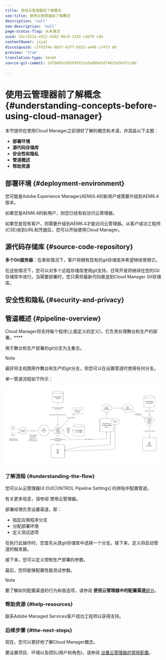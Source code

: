 ```yaml
---
title: 使用云管理器前了解概念
seo-title: 使用云管理器前了解概念
description: 'null'
seo-description: 'null'
page-status-flag: 从未激活
uuid: 55cc551a-e812-4102-96c8-13d2 cdd79 c84
contentOwner: jsyal
discoiquuid: c3fd3f4e-0b57-4377-b923-a440 c7473 d8
preview: 'true'
translation-type: tm+mt
source-git-commit: 1dfb065c09569f811e5a006d3d74825d3bd7cc8d

---
```



# 使用云管理器前了解概念{#understanding-concepts-before-using-cloud-manager}

本节提供在使用Cloud Manager之前很好了解的概念和术语，并涵盖以下主题：

* **部署环境**
* **源代码存储库**
* **安全性和隐私**
* **管道概述**
* **帮助资源**

## 部署环境 {#deployment-environment}

您可能是Adobe Experience Manager(AEM)6.4的新用户或需要升级到AEM6.4版本。

如果您是AEM6.4的新用户，则您已经有权访问云管理器。

如果您是现有客户，则需要升级到AEM6.4才能访问云管理器。从客户成功工程师(CSE)收到URL和凭据后，您可以开始使用Cloud Manager。

<!-- 

Comment Type: annotation
Last Modified By: ptager
Last Modified Date: 2018-05-02T17:19:24.147-0400

Section is redundant with the section in the Overview topic

 -->

## 源代码存储库 {#source-code-repository}

**多个Git服务器**：在某些情况下，客户将拥有现有的git存储库并希望继续使用它。

在这些情况下，您可以对多个远程存储库使用git支持。日常开发将继续在您的Git存储库中进行。当需要部署时，您只需将最新代码推送到Cloud Manager Git存储库。

<!-- 

Comment Type: annotation
Last Modified By: ptager
Last Modified Date: 2018-05-02T17:20:46.002-0400

Looks like we lost some content, compared to the previous version

 -->

## 安全性和隐私 {#security-and-privacy}

<!-- 

Comment Type: annotation
Last Modified By: jsyal
Last Modified Date: 2018-04-21T02:38:21.417-0400

Query for Brad B.

 -->

## 管道概述 {#pipeline-overview}

Cloud Manager将支持每个程序(上面定义的定义)，它负责处理舞台和生产的部署。****

用于舞台和生产部署的git分支为主集合。

>[!NOTE]
>
>最好将主视图用作舞台和生产的git分支，但您可以在设置管道时使用任何分支。

单一管道流程如下所示：

![](assets/screen_shot_2018-04-30at30318pm.png)

### 了解流程 {#understanding-the-flow}

您可以从云管理器UI [!UICONTROL Pipeline Settings] 的拼贴中配置管道。

有关更多信息，请参阅 [](hhttps://helpx.adobe.com/experience-manager/cloud-manager/using/using-cloud-manager.html) 使用云管理器。

部署经理负责设置渠道，即：

* 指定应用程序分支
* 分配部署环境
* 定义测试选项

在执行此操作时，您首先从其git存储库中选择一个分支。接下来，定义将启动管道的触发器。

接下来，您可以定义控制生产部署的参数。

最后，您将能够配置性能测试参数。

>[!NOTE]
>
>要了解如何配置渠道的行为和首选项，请参阅 **使用云管理器中的配置渠道**[部分](using-cloud-manager.md)。

### 帮助资源 {#help-resources}

联系Adobe Managed Services客户成功工程师以获得支持。

### 后续步骤 {#the-next-steps}

现在，您可以更好地了解Cloud Manager概念。

要设置项目、环境以及团队(用户和角色)，请参阅 [设置云管理器的常规配置](setting-configurations-for-cloud-manager.md)。
